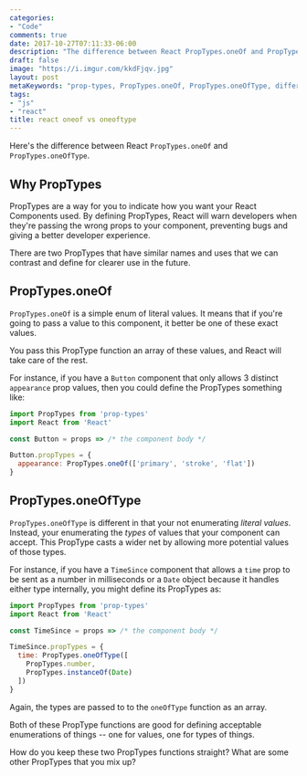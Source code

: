 ```yaml
---
categories:
- "Code"
comments: true
date: 2017-10-27T07:11:33-06:00
description: "The difference between React PropTypes.oneOf and PropTypes.oneOfType"
draft: false
image: "https://i.imgur.com/kkdFjqv.jpg"
layout: post
metaKeywords: "prop-types, PropTypes.oneOf, PropTypes.oneOfType, difference, enum, types"
tags:
- "js"
- "react"
title: react oneof vs oneoftype
---
```


Here's the difference between React `PropTypes.oneOf` and `PropTypes.oneOfType`.

<!--more-->

## Why PropTypes

PropTypes are a way for you to indicate how you want your React Components used.  By defining PropTypes, React will warn developers when they're passing the wrong props to your component, preventing bugs and giving a better developer experience.

There are two PropTypes that have similar names and uses that we can contrast and define for clearer use in the future.

## PropTypes.oneOf

`PropTypes.oneOf` is a simple enum of literal values.  It means that if you're going to pass a value to this component, it better be one of these exact values.

You pass this PropType function an array of these values, and React will take care of the rest.

For instance, if you have a `Button` component that only allows 3 distinct `appearance` prop values, then you could define the PropTypes something like:

```js
import PropTypes from 'prop-types'
import React from 'React'

const Button = props => /* the component body */

Button.propTypes = {
  appearance: PropTypes.oneOf(['primary', 'stroke', 'flat'])
}
```

## PropTypes.oneOfType

`PropTypes.oneOfType` is different in that your not enumerating _literal values_.  Instead, your enumerating the _types_ of values that your component can accept.  This PropType casts a wider net by allowing more potential values of those types.

For instance, if you have a `TimeSince` component that allows a `time` prop to be sent as a number in milliseconds or a `Date` object because it handles either type internally, you might define its PropTypes as:

```js
import PropTypes from 'prop-types'
import React from 'React'

const TimeSince = props => /* the component body */

TimeSince.propTypes = {
  time: PropTypes.oneOfType([
    PropTypes.number,
    PropTypes.instanceOf(Date)
  ])
}
```

Again, the types are passed to to the `oneOfType` function as an array.

Both of these PropType functions are good for defining acceptable enumerations of things -- one for values, one for types of things.

How do you keep these two PropTypes functions straight?  What are some other PropTypes that you mix up?
